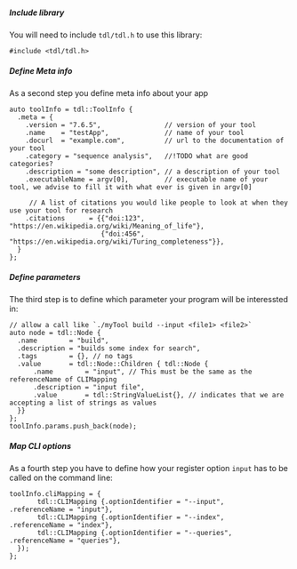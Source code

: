 ##### Include library
You will need to include `tdl/tdl.h` to use this library:
```
#include <tdl/tdl.h>
```

##### Define Meta info
As a second step you define meta info about your app
```
auto toolInfo = tdl::ToolInfo {
  .meta = {
    .version = "7.6.5",                // version of your tool
    .name    = "testApp",              // name of your tool
    .docurl  = "example.com",          // url to the documentation of your tool
    .category = "sequence analysis",   //!TODO what are good categories?
    .description = "some description", // a description of your tool
    .executableName = argv[0],         // executable name of your tool, we advise to fill it with what ever is given in argv[0]

     // A list of citations you would like people to look at when they use your tool for research
    .citations      = {{"doi:123", "https://en.wikipedia.org/wiki/Meaning_of_life"},
                       {"doi:456", "https://en.wikipedia.org/wiki/Turing_completeness"}},
  }
};

```
##### Define parameters
The third step is to define which parameter your program will be interessted in:
```
// allow a call like `./myTool build --input <file1> <file2>`
auto node = tdl::Node {
  .name        = "build",
  .description = "builds some index for search",
  .tags        = {}, // no tags
  .value       = tdl::Node::Children { tdl::Node {
      .name        = "input", // This must be the same as the referenceName of CLIMapping
      .description = "input file",
      .value       = tdl::StringValueList{}, // indicates that we are accepting a list of strings as values
  }}
};
toolInfo.params.push_back(node);
```

##### Map CLI options
As a fourth step you have to define how your register option `input` has to be called on the command line:
```
toolInfo.cliMapping = {
       tdl::CLIMapping {.optionIdentifier = "--input",   .referenceName = "input"},
       tdl::CLIMapping {.optionIdentifier = "--index",   .referenceName = "index"},
       tdl::CLIMapping {.optionIdentifier = "--queries", .referenceName = "queries"},
  });
};
```

